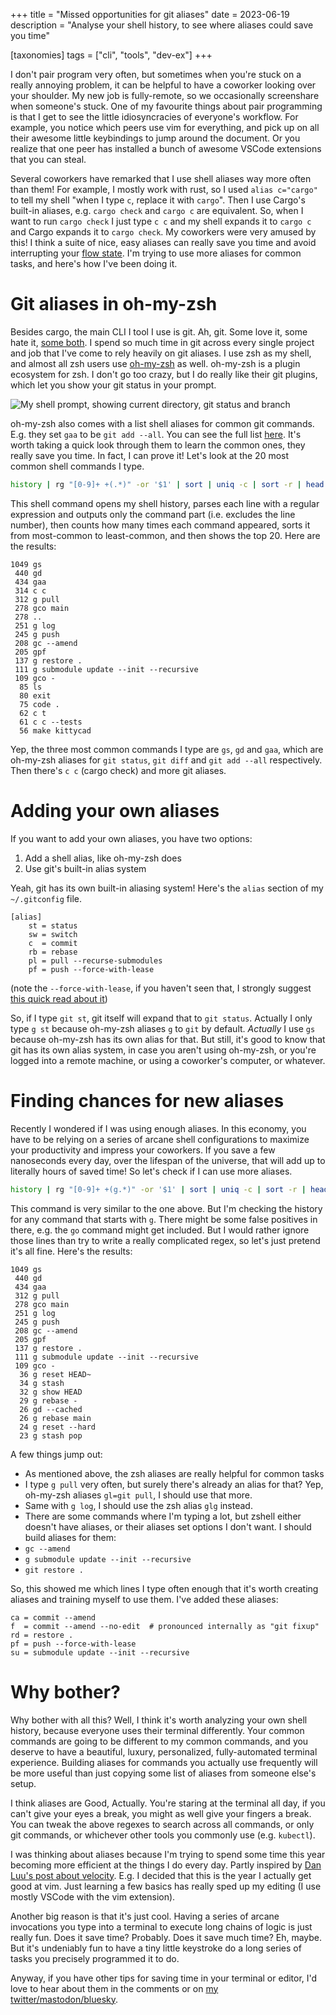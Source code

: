 +++
title = "Missed opportunities for git aliases"
date = 2023-06-19
description = "Analyse your shell history, to see where aliases could save you time"

[taxonomies]
tags = ["cli", "tools", "dev-ex"]
+++

I don't pair program very often, but sometimes when you're stuck on a really annoying problem, it can be helpful to have a coworker looking over your shoulder. My new job is fully-remote, so we occasionally screenshare when someone's stuck. One of my favourite things about pair programming is that I get to see the little idiosyncracies of everyone's workflow. For example, you notice which peers use vim for everything, and pick up on all their awesome little keybindings to jump around the document. Or you realize that one peer has installed a bunch of awesome VSCode extensions that you can steal.

Several coworkers have remarked that I use shell aliases way more often than them! For example, I mostly work with rust, so I used `alias c="cargo"` to tell my shell "when I type `c`, replace it with `cargo`". Then I use Cargo's built-in aliases, e.g. `cargo check` and `cargo c` are equivalent. So, when I want to run `cargo check` I just type `c c` and my shell expands it to `cargo c` and Cargo expands it to `cargo check`. My coworkers were very amused by this! I think a suite of nice, easy aliases can really save you time and avoid interrupting your [flow state][flow]. I'm trying to use more aliases for common tasks, and here's how I've been doing it.

<!-- more -->

# Git aliases in oh-my-zsh

Besides cargo, the main CLI I tool I use is git. Ah, git. Some love it, some hate it, [some both][jyn-git]. I spend so much time in git across every single project and job that I've come to rely heavily on git aliases. I use zsh as my shell, and almost all zsh users use [oh-my-zsh] as well. oh-my-zsh is a plugin ecosystem for zsh. I don't go too crazy, but I do really like their git plugins, which let you show your git status in your prompt.

![My shell prompt, showing current directory, git status and branch](/git-aliases/prompt.png)

oh-my-zsh also comes with a list shell aliases for common git commands. E.g. they set `gaa` to be `git add --all`. You can see the full list [here][zsh-git]. It's worth taking a quick look through them to learn the common ones, they really save you time. In fact, I can prove it! Let's look at the 20 most common shell commands I type.

```sh
history | rg "[0-9]+ +(.*)" -or '$1' | sort | uniq -c | sort -r | head -n 20
```

This shell command opens my shell history, parses each line with a regular expression and outputs only the command part (i.e. excludes the line number), then counts how many times each command appeared, sorts it from most-common to least-common, and then shows the top 20. Here are the results:

```
1049 gs
 440 gd
 434 gaa
 314 c c
 312 g pull
 278 gco main
 278 ..
 251 g log
 245 g push
 208 gc --amend
 205 gpf
 137 g restore .
 111 g submodule update --init --recursive
 109 gco -
  85 ls
  80 exit
  75 code .
  62 c t
  61 c c --tests
  56 make kittycad
```

Yep, the three most common commands I type are `gs`, `gd` and `gaa`, which are oh-my-zsh aliases for `git status`, `git diff` and `git add --all` respectively. Then there's `c c` (cargo check) and more git aliases. 

# Adding your own aliases

If you want to add your own aliases, you have two options:

1. Add a shell alias, like oh-my-zsh does
2. Use git's built-in alias system

Yeah, git has its own built-in aliasing system! Here's the `alias` section of my `~/.gitconfig` file.

```
[alias]
    st = status
    sw = switch
    c  = commit
    rb = rebase
    pl = pull --recurse-submodules
    pf = push --force-with-lease
```

(note the `--force-with-lease`, if you haven't seen that, I strongly suggest [this quick read about it][gpf])

So, if I type `git st`, git itself will expand that to `git status`. Actually I only type `g st` because oh-my-zsh aliases `g` to `git` by default. _Actually_ I use `gs` because oh-my-zsh has its own alias for that. But still, it's good to know that git has its own alias system, in case you aren't using oh-my-zsh, or you're logged into a remote machine, or using a coworker's computer, or whatever.

# Finding chances for new aliases

Recently I wondered if I was using enough aliases. In this economy, you have to be relying on a series of arcane shell configurations to maximize your productivity and impress your coworkers. If you save a few nanoseconds every day, over the lifespan of the universe, that will add up to literally hours of saved time! So let's check if I can use more aliases. 

```sh
history | rg "[0-9]+ +(g.*)" -or '$1' | sort | uniq -c | sort -r | head -n 20
```

This command is very similar to the one above. But I'm checking the history for any command that starts with `g`. There might be some false positives in there, e.g. the `go` command might get included. But I would rather ignore those lines than try to write a really complicated regex, so let's just pretend it's all fine. Here's the results:


```
1049 gs
 440 gd
 434 gaa
 312 g pull
 278 gco main
 251 g log
 245 g push
 208 gc --amend
 205 gpf
 137 g restore .
 111 g submodule update --init --recursive
 109 gco -
  36 g reset HEAD~
  34 g stash
  32 g show HEAD
  29 g rebase -
  26 gd --cached
  26 g rebase main
  24 g reset --hard
  23 g stash pop
```

A few things jump out:

 - As mentioned above, the zsh aliases are really helpful for common tasks
 - I type `g pull` very often, but surely there's already an alias for that? Yep, oh-my-zsh aliases `gl=git pull`, I should use that more.
 - Same with `g log`, I should use the zsh alias `glg` instead.
 - There are some commands where I'm typing a lot, but zshell either doesn't have aliases, or their aliases set options I don't want. I should build aliases for them: 
  - `gc --amend`
  - `g submodule update --init --recursive`
  - `git restore .`

So, this showed me which lines I type often enough that it's worth creating aliases and training myself to use them. I've added these aliases:

```
ca = commit --amend
f  = commit --amend --no-edit  # pronounced internally as "git fixup"
rd = restore .
pf = push --force-with-lease
su = submodule update --init --recursive
```

# Why bother?

Why bother with all this? Well, I think it's worth analyzing your own shell history, because everyone uses their terminal differently. Your common commands are going to be different to my common commands, and you deserve to have a beautiful, luxury, personalized, fully-automated terminal experience. Building aliases for commands you actually use frequently will be more useful than just copying some list of aliases from someone else's setup.

I think aliases are Good, Actually. You're staring at the terminal all day, if you can't give your eyes a break, you might as well give your fingers a break. You can tweak the above regexes to search across all commands, or only git commands, or whichever other tools you commonly use (e.g. `kubectl`).

I was thinking about aliases because I'm trying to spend some time this year becoming more efficient at the things I do every day. Partly inspired by [Dan Luu's post about velocity](https://danluu.com/productivity-velocity/). E.g. I decided that this is the year I actually get good at vim. Just learning a few basics has really sped up my editing (I use mostly VSCode with the vim extension).

Another big reason is that it's just cool. Having a series of arcane invocations you type into a terminal to execute long chains of logic is just really fun. Does it save time? Probably. Does it save much time? Eh, maybe. But it's undeniably fun to have a tiny little keystroke do a long series of tasks you precisely programmed it to do.

Anyway, if you have other tips for saving time in your terminal or editor, I'd love to hear about them in the comments or on [my twitter/mastodon/bluesky](/about).

[jyn-git]: https://jyn.dev/2022/09/02/git-cheats.html
[flow]: https://en.wikipedia.org/wiki/Flow_(psychology)
[zsh-git]: https://github.com/ohmyzsh/ohmyzsh/blob/master/plugins/git/git.plugin.zsh
[oh-my-zsh]: https://ohmyz.sh/
[gpf]: https://mtsknn.fi/blog/how-to-force-push-in-git-with-style-and-some-safety/